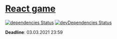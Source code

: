 # [React game][]

[![dependencies Status](https://status.david-dm.org/gh/aplatkouski/react-game.svg)](https://david-dm.org/aplatkouski/react-game)
[![devDependencies Status](https://status.david-dm.org/gh/aplatkouski/react-game.svg?type=dev)](https://david-dm.org/aplatkouski/react-game?type=dev)

**Deadline**: 03.03.2021 23:59

[react game]: https://github.com/rolling-scopes-school/tasks/blob/master/tasks/react/react-game.md
